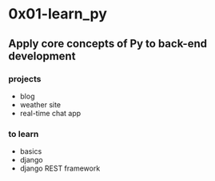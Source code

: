 # 0x01-learn_py
## Apply core concepts of Py to back-end development
### projects
* blog 
* weather site
* real-time chat app
### to learn
* basics
* django
* django REST framework
